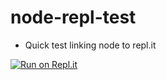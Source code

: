 # node-repl-test

- Quick test linking node to repl.it

[![Run on Repl.it](https://repl.it/badge/github/jaredaritter/node-repl-test)](https://repl.it/github/jaredaritter/node-repl-test)
